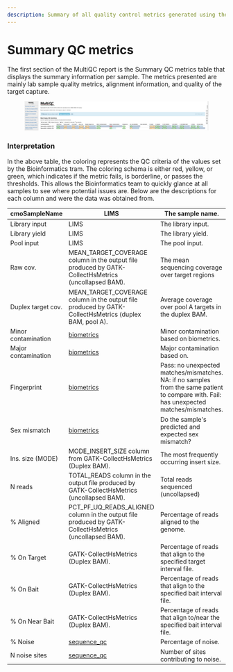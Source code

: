 ```yaml
---
description: Summary of all quality control metrics generated using the workflow
---
```


# Summary QC metrics

The first section of the MultiQC report is the Summary QC metrics table that displays the summary information per sample. The metrics presented are mainly lab sample quality metrics, alignment information, and quality of the target capture.

<figure><img src="../../.gitbook/assets/iScreen Shoter - 2022-09-06 073722.703.png" alt=""><figcaption></figcaption></figure>

### Interpretation

In the above table, the coloring represents the QC criteria of the values set by the Bioinformatics tram. The coloring schema is either red, yellow, or green, which indicates if the metric fails, is borderline, or passes the thresholds. This allows the Bioinformatics team to quickly glance at all samples to see where potential issues are. Below are the descriptions for each column and were the data was obtained from.

| cmoSampleName       | LIMS                                                                                                       | The sample name.                                                                                                                          |
| ------------------- | ---------------------------------------------------------------------------------------------------------- | ----------------------------------------------------------------------------------------------------------------------------------------- |
| Library input       | LIMS                                                                                                       | The library input.                                                                                                                        |
| Library yield       | LIMS                                                                                                       | The library yield.                                                                                                                        |
| Pool input          | LIMS                                                                                                       | The pool input.                                                                                                                           |
| Raw cov.            | MEAN\_TARGET\_COVERAGE column in the output file produced by GATK-CollectHsMetrics (uncollapsed BAM).      | The mean sequencing coverage over target regions                                                                                          |
| Duplex target cov.  | MEAN\_TARGET\_COVERAGE column in the output file produced by GATK-CollectHsMetrics (duplex BAM, pool A).   | Average coverage over pool A targets in the duplex BAM.                                                                                   |
| Minor contamination | [biometrics](https://github.com/msk-access/biometrics)                                                     | Minor contamination based on biometrics.                                                                                                  |
| Major contamination | [biometrics](https://github.com/msk-access/biometrics)                                                     | Major contamination based on.                                                                                                             |
| Fingerprint         | [biometrics](https://github.com/msk-access/biometrics)                                                     | Pass: no unexpected matches/mismatches. NA: if no samples from the same patient to compare with. Fail: has unexpected matches/mismatches. |
| Sex mismatch        | [biometrics](https://github.com/msk-access/biometrics)                                                     | Do the sample's predicted and expected sex mismatch?                                                                                      |
| Ins. size (MODE)    | MODE\_INSERT\_SIZE column from GATK-CollectHsMetrics (Duplex BAM).                                         | The most frequently occurring insert size.                                                                                                |
| N reads             | TOTAL\_READS column in the output file produced by GATK-CollectHsMetrics (uncollapsed BAM).                | Total reads sequenced (uncollapsed)                                                                                                       |
| % Aligned           | PCT\_PF\_UQ\_READS\_ALIGNED column in the output file produced by GATK-CollectHsMetrics (uncollapsed BAM). | Percentage of reads aligned to the genome.                                                                                                |
| % On Target         | GATK-CollectHsMetrics (Duplex BAM).                                                                        | Percentage of reads that align to the specified target interval file.                                                                     |
| % On Bait           | GATK-CollectHsMetrics (Duplex BAM).                                                                        | Percentage of reads that align to the specified bait interval file.                                                                       |
| % On Near Bait      | GATK-CollectHsMetrics (Duplex BAM).                                                                        | Percentage of reads that align to/near the specified bait interval file.                                                                  |
| % Noise             | [sequence\_qc](https://github.com/msk-access/sequence\_qc)                                                 | Percentage of noise.                                                                                                                      |
| N noise sites       | [sequence\_qc](https://github.com/msk-access/sequence\_qc)                                                 | Number of sites contributing to noise.                                                                                                    |
